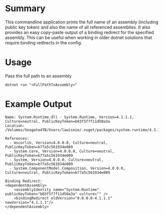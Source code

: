 # Summary
This commandline application prints the full name of an assembly (including public key token) and also the name of all referenced assemblies.  It also provides an easy copy-paste output of a binding redirect for the specified assembly.  This can be useful when working in older dotnet solutions that require binding redirects in the config.

# Usage
Pass the full path to an assembly
```
dotnet run "<FullPathToAssembly>"
```

# Example Output
```
Name: System.Runtime.dll - System.Runtime, Version=4.1.1.1, Culture=neutral, PublicKeyToken=b03f5f7f11d50a3a
Location: /Volumes/Seagate4TB/Users/lawisnie/.nuget/packages/system.runtime/4.3.1/lib/net462/System.Runtime.dll

References: 
  - mscorlib, Version=4.0.0.0, Culture=neutral, PublicKeyToken=b77a5c561934e089
  - System.Core, Version=4.0.0.0, Culture=neutral, PublicKeyToken=b77a5c561934e089
  - System, Version=4.0.0.0, Culture=neutral, PublicKeyToken=b77a5c561934e089
  - System.ComponentModel.Composition, Version=4.0.0.0, Culture=neutral, PublicKeyToken=b77a5c561934e089

Binding Redirect:
<dependentAssembly>  
    <assemblyIdentity name="System.Runtime"  publicKeyToken="b03f5f7f11d50a3a" culture="" />  
    <bindingRedirect oldVersion="0.0.0.0-4.1.1.1" newVersion="4.1.1.1"/>  
</dependentAssembly>  
```